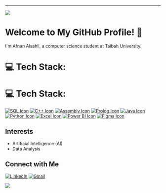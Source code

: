 ---
[![](https://visitcount.itsvg.in/api?id=devAfnan&icon=5&color=1)](https://visitcount.itsvg.in)

<!-- Proudly created with GPRM ( https://gprm.itsvg.in ) -->
# Welcome to My GitHub Profile! 👋

I'm Afnan Alsahli, a computer science student at Taibah University.



# 💻 Tech Stack:
# 💻 Tech Stack:
[![SQL Icon](https://img.shields.io/badge/SQL-4479A1?style=flat-square&logo=sqlite&logoColor=white&logoWidth=40&logoHeight=40)](https://www.sqlite.org/index.html)
[![C++ Icon](https://img.shields.io/badge/c++-%2300599C.svg?style=flat-square&logo=c%2B%2B&logoColor=white&logoWidth=40&logoHeight=40)](https://isocpp.org/)
[![Assembly Icon](https://img.shields.io/badge/Assembly-6E4C13?style=flat-square&logo=assemblyscript&logoColor=white&logoWidth=40&logoHeight=40)](https://www.assemblyscript.org/)
[![Prolog Icon](https://img.shields.io/badge/Prolog-3D9FE3?style=flat-square&logo=prolog&logoColor=white&logoWidth=40&logoHeight=40)](https://www.swi-prolog.org/)
[![Java Icon](https://img.shields.io/badge/java-%23ED8B00.svg?style=flat-square&logo=openjdk&logoColor=white&logoWidth=40&logoHeight=40)](https://openjdk.java.net/)
[![Python Icon](https://img.shields.io/badge/python-3670A0?style=flat-square&logo=python&logoColor=ffdd54&logoWidth=40&logoHeight=40)](https://www.python.org/)
[![Excel Icon](https://img.shields.io/badge/Microsoft%20Excel-217346?style=flat-square&logo=microsoft%20excel&logoColor=white&logoWidth=40&logoHeight=40)](https://www.microsoft.com/en-us/microsoft-365/excel)
[![Power BI Icon](https://img.shields.io/badge/power_bi-F2C811?style=flat-square&logo=powerbi&logoColor=black&logoWidth=40&logoHeight=40)](https://powerbi.microsoft.com/)
[![Figma Icon](https://img.shields.io/badge/figma-%23F24E1E.svg?style=flat-square&logo=figma&logoColor=white&logoWidth=40&logoHeight=40)](https://www.figma.com/)



## Interests

- Artificial Intelligence (AI)
- Data Analysis

## Connect with Me 

[![LinkedIn](https://img.shields.io/badge/LinkedIn-0077B5?style=flat-square&logo=linkedin&logoColor=white)](https://www.linkedin.com/in/afnan-alsahli-848536281)
[![Gmail](https://img.shields.io/badge/Gmail-D14836?style=flat-square&logo=gmail&logoColor=white)](mailto:afnanalsuhli@gmail.com)



![](https://github-readme-stats.vercel.app/api/top-langs/?username=devAfnan&theme=radical&hide_border=false&include_all_commits=false&count_private=false&layout=compact)


